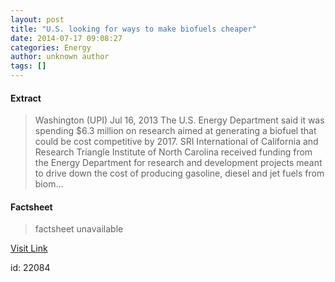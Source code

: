 ```yaml
---
layout: post
title: "U.S. looking for ways to make biofuels cheaper"
date: 2014-07-17 09:08:27
categories: Energy
author: unknown author
tags: []
---
```



#### Extract
>Washington (UPI) Jul 16, 2013 The U.S. Energy Department said it was spending $6.3 million on research aimed at generating a biofuel that could be cost competitive by 2017. SRI International of California and Research Triangle Institute of North Carolina received funding from the Energy Department for research and development projects meant to drive down the cost of producing gasoline, diesel and jet fuels from biom...

#### Factsheet
>factsheet unavailable

[Visit Link](http://www.biofueldaily.com/reports/US_looking_for_ways_to_make_biofuels_cheaper_999.html)

id:   22084


